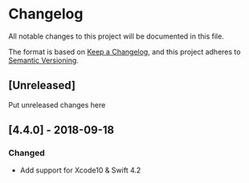 # Changelog
All notable changes to this project will be documented in this file.

The format is based on [Keep a Changelog](https://keepachangelog.com/en/1.0.0/),
and this project adheres to [Semantic Versioning](https://semver.org/spec/v2.0.0.html).

## [Unreleased]
Put unreleased changes here

## [4.4.0] - 2018-09-18
### Changed
- Add support for Xcode10 & Swift 4.2
